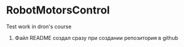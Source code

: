 # RobotMotorsControl
Test work in dron's course

1. Файл README создал сразу при создании репозитория в github
